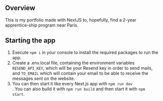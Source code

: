 ## Overview

This is my portfolio made with NextJS to, hopefully, find a 2-year apprentice-ship program near Paris.

## Starting the app

<ol>
    <li>Execute <code>npm i</code> in your console to install the required packages to run the app.</li>
    <li>
        Create a .env.local file, containing the environment variables <code>RESEND_API_KEY</code>, which will be your Resend key in order to send mails,
        and <code>TO_EMAIL</code> which will contain your email to be able to receive the messages sent on the website.
    </li>
    <li>You can then start it like every Next.js app with <code>npm run dev</code></li>. You can also build it with <code>npm run build</code> and then start it with <code>npm start</code>.
</ol>
